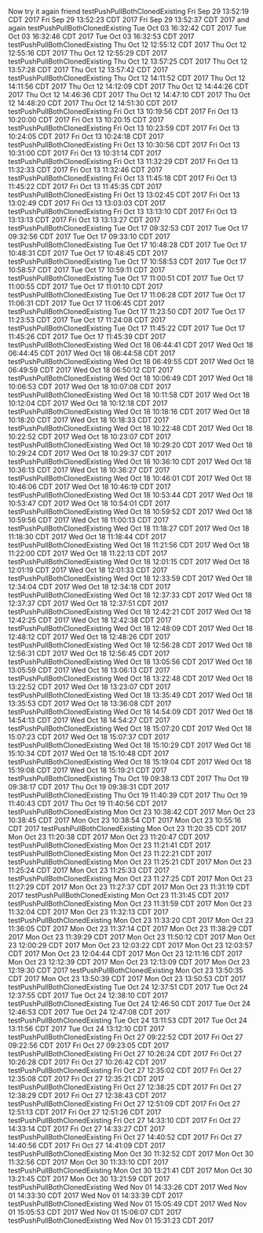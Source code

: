 Now try it
again
friend
testPushPullBothClonedExisting Fri Sep 29 13:52:19 CDT 2017
Fri Sep 29 13:52:23 CDT 2017
Fri Sep 29 13:52:37 CDT 2017
and again
testPushPullBothClonedExisting Tue Oct 03 16:32:42 CDT 2017
Tue Oct 03 16:32:46 CDT 2017
Tue Oct 03 16:32:53 CDT 2017
testPushPullBothClonedExisting Thu Oct 12 12:55:12 CDT 2017
Thu Oct 12 12:55:16 CDT 2017
Thu Oct 12 12:55:29 CDT 2017
testPushPullBothClonedExisting Thu Oct 12 13:57:25 CDT 2017
Thu Oct 12 13:57:28 CDT 2017
Thu Oct 12 13:57:42 CDT 2017
testPushPullBothClonedExisting Thu Oct 12 14:11:52 CDT 2017
Thu Oct 12 14:11:56 CDT 2017
Thu Oct 12 14:12:09 CDT 2017
Thu Oct 12 14:44:26 CDT 2017
Thu Oct 12 14:46:36 CDT 2017
Thu Oct 12 14:47:10 CDT 2017
Thu Oct 12 14:48:20 CDT 2017
Thu Oct 12 14:51:30 CDT 2017
testPushPullBothClonedExisting Fri Oct 13 10:19:56 CDT 2017
Fri Oct 13 10:20:00 CDT 2017
Fri Oct 13 10:20:15 CDT 2017
testPushPullBothClonedExisting Fri Oct 13 10:23:59 CDT 2017
Fri Oct 13 10:24:05 CDT 2017
Fri Oct 13 10:24:18 CDT 2017
testPushPullBothClonedExisting Fri Oct 13 10:30:56 CDT 2017
Fri Oct 13 10:31:00 CDT 2017
Fri Oct 13 10:31:14 CDT 2017
testPushPullBothClonedExisting Fri Oct 13 11:32:29 CDT 2017
Fri Oct 13 11:32:33 CDT 2017
Fri Oct 13 11:32:46 CDT 2017
testPushPullBothClonedExisting Fri Oct 13 11:45:18 CDT 2017
Fri Oct 13 11:45:22 CDT 2017
Fri Oct 13 11:45:35 CDT 2017
testPushPullBothClonedExisting Fri Oct 13 13:02:45 CDT 2017
Fri Oct 13 13:02:49 CDT 2017
Fri Oct 13 13:03:03 CDT 2017
testPushPullBothClonedExisting Fri Oct 13 13:13:10 CDT 2017
Fri Oct 13 13:13:13 CDT 2017
Fri Oct 13 13:13:27 CDT 2017
testPushPullBothClonedExisting Tue Oct 17 09:32:53 CDT 2017
Tue Oct 17 09:32:56 CDT 2017
Tue Oct 17 09:33:10 CDT 2017
testPushPullBothClonedExisting Tue Oct 17 10:48:28 CDT 2017
Tue Oct 17 10:48:31 CDT 2017
Tue Oct 17 10:48:45 CDT 2017
testPushPullBothClonedExisting Tue Oct 17 10:58:53 CDT 2017
Tue Oct 17 10:58:57 CDT 2017
Tue Oct 17 10:59:11 CDT 2017
testPushPullBothClonedExisting Tue Oct 17 11:00:51 CDT 2017
Tue Oct 17 11:00:55 CDT 2017
Tue Oct 17 11:01:10 CDT 2017
testPushPullBothClonedExisting Tue Oct 17 11:06:28 CDT 2017
Tue Oct 17 11:06:31 CDT 2017
Tue Oct 17 11:06:45 CDT 2017
testPushPullBothClonedExisting Tue Oct 17 11:23:50 CDT 2017
Tue Oct 17 11:23:53 CDT 2017
Tue Oct 17 11:24:08 CDT 2017
testPushPullBothClonedExisting Tue Oct 17 11:45:22 CDT 2017
Tue Oct 17 11:45:26 CDT 2017
Tue Oct 17 11:45:39 CDT 2017
testPushPullBothClonedExisting Wed Oct 18 06:44:41 CDT 2017
Wed Oct 18 06:44:45 CDT 2017
Wed Oct 18 06:44:58 CDT 2017
testPushPullBothClonedExisting Wed Oct 18 06:49:55 CDT 2017
Wed Oct 18 06:49:59 CDT 2017
Wed Oct 18 06:50:12 CDT 2017
testPushPullBothClonedExisting Wed Oct 18 10:06:49 CDT 2017
Wed Oct 18 10:06:53 CDT 2017
Wed Oct 18 10:07:08 CDT 2017
testPushPullBothClonedExisting Wed Oct 18 10:11:58 CDT 2017
Wed Oct 18 10:12:04 CDT 2017
Wed Oct 18 10:12:18 CDT 2017
testPushPullBothClonedExisting Wed Oct 18 10:18:16 CDT 2017
Wed Oct 18 10:18:20 CDT 2017
Wed Oct 18 10:18:33 CDT 2017
testPushPullBothClonedExisting Wed Oct 18 10:22:48 CDT 2017
Wed Oct 18 10:22:52 CDT 2017
Wed Oct 18 10:23:07 CDT 2017
testPushPullBothClonedExisting Wed Oct 18 10:29:20 CDT 2017
Wed Oct 18 10:29:24 CDT 2017
Wed Oct 18 10:29:37 CDT 2017
testPushPullBothClonedExisting Wed Oct 18 10:36:10 CDT 2017
Wed Oct 18 10:36:13 CDT 2017
Wed Oct 18 10:36:27 CDT 2017
testPushPullBothClonedExisting Wed Oct 18 10:46:01 CDT 2017
Wed Oct 18 10:46:06 CDT 2017
Wed Oct 18 10:46:19 CDT 2017
testPushPullBothClonedExisting Wed Oct 18 10:53:44 CDT 2017
Wed Oct 18 10:53:47 CDT 2017
Wed Oct 18 10:54:01 CDT 2017
testPushPullBothClonedExisting Wed Oct 18 10:59:52 CDT 2017
Wed Oct 18 10:59:56 CDT 2017
Wed Oct 18 11:00:13 CDT 2017
testPushPullBothClonedExisting Wed Oct 18 11:18:27 CDT 2017
Wed Oct 18 11:18:30 CDT 2017
Wed Oct 18 11:18:44 CDT 2017
testPushPullBothClonedExisting Wed Oct 18 11:21:56 CDT 2017
Wed Oct 18 11:22:00 CDT 2017
Wed Oct 18 11:22:13 CDT 2017
testPushPullBothClonedExisting Wed Oct 18 12:01:15 CDT 2017
Wed Oct 18 12:01:19 CDT 2017
Wed Oct 18 12:01:33 CDT 2017
testPushPullBothClonedExisting Wed Oct 18 12:33:59 CDT 2017
Wed Oct 18 12:34:04 CDT 2017
Wed Oct 18 12:34:18 CDT 2017
testPushPullBothClonedExisting Wed Oct 18 12:37:33 CDT 2017
Wed Oct 18 12:37:37 CDT 2017
Wed Oct 18 12:37:51 CDT 2017
testPushPullBothClonedExisting Wed Oct 18 12:42:21 CDT 2017
Wed Oct 18 12:42:25 CDT 2017
Wed Oct 18 12:42:38 CDT 2017
testPushPullBothClonedExisting Wed Oct 18 12:48:09 CDT 2017
Wed Oct 18 12:48:12 CDT 2017
Wed Oct 18 12:48:26 CDT 2017
testPushPullBothClonedExisting Wed Oct 18 12:56:28 CDT 2017
Wed Oct 18 12:56:31 CDT 2017
Wed Oct 18 12:56:45 CDT 2017
testPushPullBothClonedExisting Wed Oct 18 13:05:56 CDT 2017
Wed Oct 18 13:05:59 CDT 2017
Wed Oct 18 13:06:13 CDT 2017
testPushPullBothClonedExisting Wed Oct 18 13:22:48 CDT 2017
Wed Oct 18 13:22:52 CDT 2017
Wed Oct 18 13:23:07 CDT 2017
testPushPullBothClonedExisting Wed Oct 18 13:35:49 CDT 2017
Wed Oct 18 13:35:53 CDT 2017
Wed Oct 18 13:36:08 CDT 2017
testPushPullBothClonedExisting Wed Oct 18 14:54:09 CDT 2017
Wed Oct 18 14:54:13 CDT 2017
Wed Oct 18 14:54:27 CDT 2017
testPushPullBothClonedExisting Wed Oct 18 15:07:20 CDT 2017
Wed Oct 18 15:07:23 CDT 2017
Wed Oct 18 15:07:37 CDT 2017
testPushPullBothClonedExisting Wed Oct 18 15:10:29 CDT 2017
Wed Oct 18 15:10:34 CDT 2017
Wed Oct 18 15:10:48 CDT 2017
testPushPullBothClonedExisting Wed Oct 18 15:19:04 CDT 2017
Wed Oct 18 15:19:08 CDT 2017
Wed Oct 18 15:19:21 CDT 2017
testPushPullBothClonedExisting Thu Oct 19 09:38:13 CDT 2017
Thu Oct 19 09:38:17 CDT 2017
Thu Oct 19 09:38:31 CDT 2017
testPushPullBothClonedExisting Thu Oct 19 11:40:39 CDT 2017
Thu Oct 19 11:40:43 CDT 2017
Thu Oct 19 11:40:56 CDT 2017
testPushPullBothClonedExisting Mon Oct 23 10:38:42 CDT 2017
Mon Oct 23 10:38:45 CDT 2017
Mon Oct 23 10:38:54 CDT 2017
Mon Oct 23 10:55:16 CDT 2017
testPushPullBothClonedExisting Mon Oct 23 11:20:35 CDT 2017
Mon Oct 23 11:20:38 CDT 2017
Mon Oct 23 11:20:47 CDT 2017
testPushPullBothClonedExisting Mon Oct 23 11:21:41 CDT 2017
testPushPullBothClonedExisting Mon Oct 23 11:22:21 CDT 2017
testPushPullBothClonedExisting Mon Oct 23 11:25:21 CDT 2017
Mon Oct 23 11:25:24 CDT 2017
Mon Oct 23 11:25:33 CDT 2017
testPushPullBothClonedExisting Mon Oct 23 11:27:25 CDT 2017
Mon Oct 23 11:27:29 CDT 2017
Mon Oct 23 11:27:37 CDT 2017
Mon Oct 23 11:31:19 CDT 2017
testPushPullBothClonedExisting Mon Oct 23 11:31:45 CDT 2017
testPushPullBothClonedExisting Mon Oct 23 11:31:59 CDT 2017
Mon Oct 23 11:32:04 CDT 2017
Mon Oct 23 11:32:13 CDT 2017
testPushPullBothClonedExisting Mon Oct 23 11:33:20 CDT 2017
Mon Oct 23 11:36:05 CDT 2017
Mon Oct 23 11:37:14 CDT 2017
Mon Oct 23 11:38:29 CDT 2017
Mon Oct 23 11:39:29 CDT 2017
Mon Oct 23 11:50:12 CDT 2017
Mon Oct 23 12:00:29 CDT 2017
Mon Oct 23 12:03:22 CDT 2017
Mon Oct 23 12:03:57 CDT 2017
Mon Oct 23 12:04:44 CDT 2017
Mon Oct 23 12:11:16 CDT 2017
Mon Oct 23 12:12:39 CDT 2017
Mon Oct 23 12:13:09 CDT 2017
Mon Oct 23 12:19:30 CDT 2017
testPushPullBothClonedExisting Mon Oct 23 13:50:35 CDT 2017
Mon Oct 23 13:50:39 CDT 2017
Mon Oct 23 13:50:53 CDT 2017
testPushPullBothClonedExisting Tue Oct 24 12:37:51 CDT 2017
Tue Oct 24 12:37:55 CDT 2017
Tue Oct 24 12:38:10 CDT 2017
testPushPullBothClonedExisting Tue Oct 24 12:46:50 CDT 2017
Tue Oct 24 12:46:53 CDT 2017
Tue Oct 24 12:47:08 CDT 2017
testPushPullBothClonedExisting Tue Oct 24 13:11:53 CDT 2017
Tue Oct 24 13:11:56 CDT 2017
Tue Oct 24 13:12:10 CDT 2017
testPushPullBothClonedExisting Fri Oct 27 09:22:52 CDT 2017
Fri Oct 27 09:22:56 CDT 2017
Fri Oct 27 09:23:05 CDT 2017
testPushPullBothClonedExisting Fri Oct 27 10:26:24 CDT 2017
Fri Oct 27 10:26:28 CDT 2017
Fri Oct 27 10:26:42 CDT 2017
testPushPullBothClonedExisting Fri Oct 27 12:35:02 CDT 2017
Fri Oct 27 12:35:08 CDT 2017
Fri Oct 27 12:35:21 CDT 2017
testPushPullBothClonedExisting Fri Oct 27 12:38:25 CDT 2017
Fri Oct 27 12:38:29 CDT 2017
Fri Oct 27 12:38:43 CDT 2017
testPushPullBothClonedExisting Fri Oct 27 12:51:09 CDT 2017
Fri Oct 27 12:51:13 CDT 2017
Fri Oct 27 12:51:26 CDT 2017
testPushPullBothClonedExisting Fri Oct 27 14:33:10 CDT 2017
Fri Oct 27 14:33:14 CDT 2017
Fri Oct 27 14:33:27 CDT 2017
testPushPullBothClonedExisting Fri Oct 27 14:40:52 CDT 2017
Fri Oct 27 14:40:56 CDT 2017
Fri Oct 27 14:41:09 CDT 2017
testPushPullBothClonedExisting Mon Oct 30 11:32:52 CDT 2017
Mon Oct 30 11:32:56 CDT 2017
Mon Oct 30 11:33:10 CDT 2017
testPushPullBothClonedExisting Mon Oct 30 13:21:41 CDT 2017
Mon Oct 30 13:21:45 CDT 2017
Mon Oct 30 13:21:59 CDT 2017
testPushPullBothClonedExisting Wed Nov 01 14:33:26 CDT 2017
Wed Nov 01 14:33:30 CDT 2017
Wed Nov 01 14:33:39 CDT 2017
testPushPullBothClonedExisting Wed Nov 01 15:05:49 CDT 2017
Wed Nov 01 15:05:53 CDT 2017
Wed Nov 01 15:06:07 CDT 2017
testPushPullBothClonedExisting Wed Nov 01 15:31:23 CDT 2017
